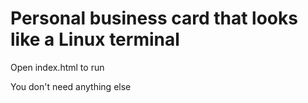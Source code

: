 # Personal business card that looks like a Linux terminal

Open index.html to run

You don't need anything else
